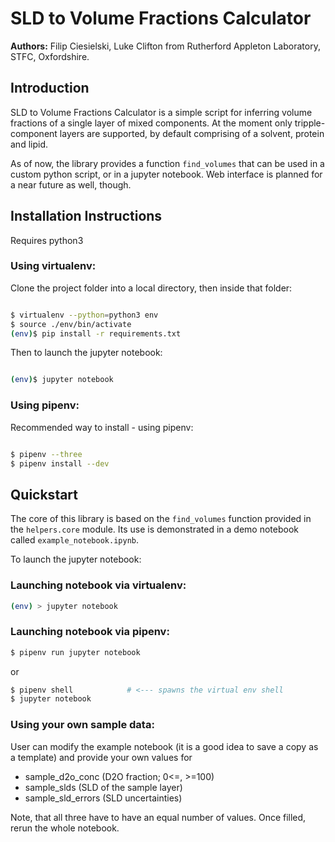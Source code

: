 # SLD to Volume Fractions Calculator

**Authors:** Filip Ciesielski, Luke Clifton from Rutherford Appleton Laboratory, STFC, Oxfordshire.


## Introduction

SLD to Volume Fractions Calculator is a simple script for inferring volume fractions of a single layer of mixed components.
At the moment only tripple-component layers are supported, by default comprising of a solvent, protein and lipid.

As of now, the library provides a function `find_volumes` that can be used in a custom python script, or in a jupyter notebook.
Web interface is planned for a near future as well, though.


## Installation Instructions

Requires python3

### Using virtualenv:

Clone the project folder into a local directory, then inside that folder:

```bash

$ virtualenv --python=python3 env
$ source ./env/bin/activate
(env)$ pip install -r requirements.txt
```

Then to launch the jupyter notebook:

```bash

(env)$ jupyter notebook
```

### Using pipenv:

Recommended way to install - using pipenv:

```bash

$ pipenv --three
$ pipenv install --dev
```

## Quickstart

The core of this library is based on the `find_volumes` function provided in the `helpers.core` module. Its use is 
demonstrated in a demo notebook called `example_notebook.ipynb`.
 
To launch the jupyter notebook:

### Launching notebook via virtualenv:

```bash
(env) > jupyter notebook 
```


### Launching notebook via pipenv: 
```bash
$ pipenv run jupyter notebook 
```

or 

```bash
$ pipenv shell            # <--- spawns the virtual env shell
$ jupyter notebook
```

### Using your own sample data:

User can modify the example notebook (it is a good idea to save a copy as a template) and provide your own values for

 
* sample_d2o_conc   (D2O fraction; 0<=, >=100)
* sample_slds     (SLD of the sample layer)
* sample_sld_errors  (SLD uncertainties)

Note, that all three have to have an equal number of values. Once filled, rerun the whole notebook.